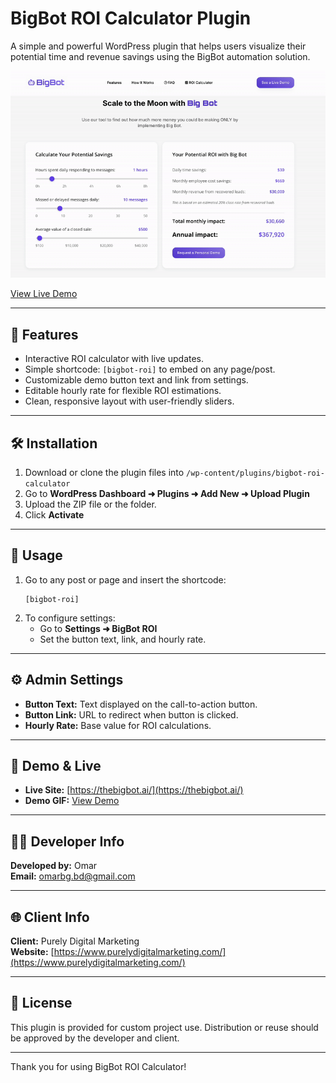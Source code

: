 # BigBot ROI Calculator Plugin

A simple and powerful WordPress plugin that helps users visualize their potential time and revenue savings using the BigBot automation solution.

![Demo](https://github.com/iamOmarFaruk/bigbot-roi-calculator/blob/main/demo.gif)

[View Live Demo](https://thebigbot.ai/)

---

## 🚀 Features
- Interactive ROI calculator with live updates.
- Simple shortcode: `[bigbot-roi]` to embed on any page/post.
- Customizable demo button text and link from settings.
- Editable hourly rate for flexible ROI estimations.
- Clean, responsive layout with user-friendly sliders.

---

## 🛠️ Installation
1. Download or clone the plugin files into `/wp-content/plugins/bigbot-roi-calculator`
2. Go to **WordPress Dashboard ➜ Plugins ➜ Add New ➜ Upload Plugin**
3. Upload the ZIP file or the folder.
4. Click **Activate**

---

## 📌 Usage
1. Go to any post or page and insert the shortcode:
   ```
   [bigbot-roi]
   ```
2. To configure settings:
   - Go to **Settings ➜ BigBot ROI**
   - Set the button text, link, and hourly rate.

---

## ⚙️ Admin Settings
- **Button Text:** Text displayed on the call-to-action button.
- **Button Link:** URL to redirect when button is clicked.
- **Hourly Rate:** Base value for ROI calculations.

---

## 🔗 Demo & Live
- **Live Site:** [https://thebigbot.ai/](https://thebigbot.ai/)
- **Demo GIF:** [View Demo](https://github.com/iamOmarFaruk/bigbot-roi-calculator/blob/main/demo.gif)

---

## 👨‍💻 Developer Info
**Developed by:** Omar  
**Email:** omarbg.bd@gmail.com

---

## 🌐 Client Info
**Client:** Purely Digital Marketing  
**Website:** [https://www.purelydigitalmarketing.com/](https://www.purelydigitalmarketing.com/)

---

## 📄 License
This plugin is provided for custom project use. Distribution or reuse should be approved by the developer and client.

---

Thank you for using BigBot ROI Calculator!


